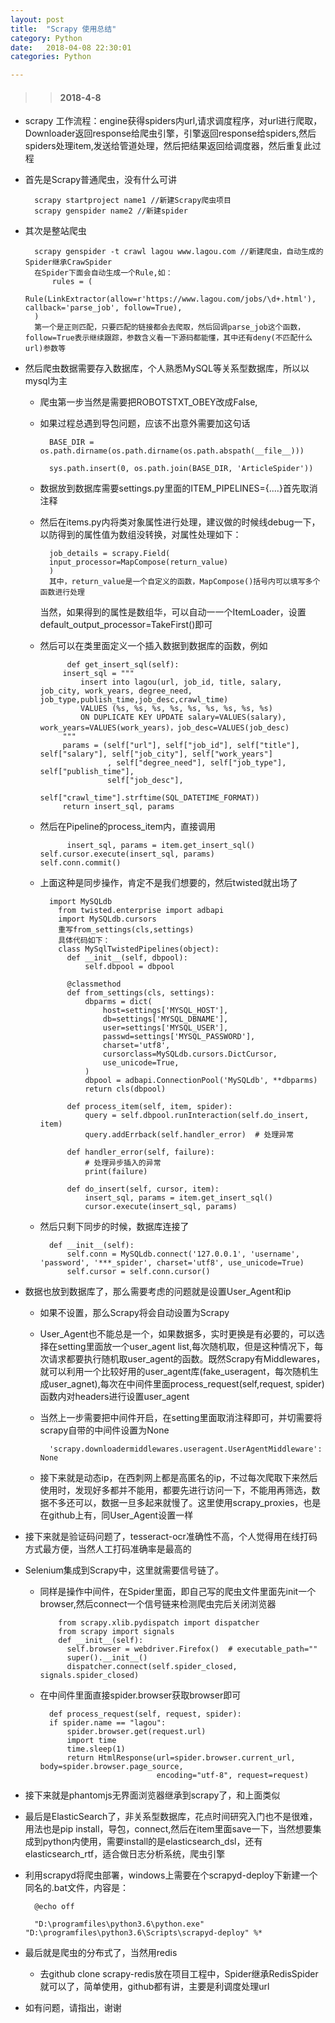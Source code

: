 ```yaml
---
layout: post
title:  "Scrapy 使用总结"
category: Python
date:   2018-04-08 22:30:01
categories: Python

---
```

>> #### 2018-4-8

* scrapy 工作流程：engine获得spiders内url,请求调度程序，对url进行爬取，Downloader返回response给爬虫引擎，引擎返回response给spiders,然后spiders处理item,发送给管道处理，然后把结果返回给调度器，然后重复此过程
* 首先是Scrapy普通爬虫，没有什么可讲

	    scrapy startproject name1 //新建Scrapy爬虫项目
	    scrapy genspider name2 //新建spider
    

* 其次是整站爬虫
    
    
	    scrapy genspider -t crawl lagou www.lagou.com //新建爬虫，自动生成的Spider继承CrawSpider
	    在Spider下面会自动生成一个Rule,如：
	        rules = (
	        Rule(LinkExtractor(allow=r'https://www.lagou.com/jobs/\d+.html'), callback='parse_job', follow=True),
	    )
	    第一个是正则匹配，只要匹配的链接都会去爬取，然后回调parse_job这个函数，follow=True表示继续跟踪，参数含义看一下源码都能懂，其中还有deny(不匹配什么url)参数等
* 然后爬虫数据需要存入数据库，个人熟悉MySQL等关系型数据库，所以以mysql为主
    * 爬虫第一步当然是需要把ROBOTSTXT_OBEY改成False,
    * 如果过程总遇到导包问题，应该不出意外需要加这句话
    
            BASE_DIR = os.path.dirname(os.path.dirname(os.path.abspath(__file__)))

          	sys.path.insert(0, os.path.join(BASE_DIR, 'ArticleSpider'))
    * 数据放到数据库需要settings.py里面的ITEM_PIPELINES={....}首先取消注释
    * 然后在items.py内将类对象属性进行处理，建议做的时候线debug一下，以防得到的属性值为数组没转换，对属性处理如下：
    
            job_details = scrapy.Field(
            input_processor=MapCompose(return_value)
            ) 
            其中，return_value是一个自定义的函数，MapCompose()括号内可以填写多个函数进行处理
        当然，如果得到的属性是数组华，可以自动一一个ItemLoader，设置default_output_processor=TakeFirst()即可
     * 然后可以在类里面定义一个插入数据到数据库的函数，例如
     
	             def get_insert_sql(self):
	            insert_sql = """
	                insert into lagou(url, job_id, title, salary, job_city, work_years, degree_need, job_type,publish_time,job_desc,crawl_time)
	                VALUES (%s, %s, %s, %s, %s, %s, %s, %s, %s)
	                ON DUPLICATE KEY UPDATE salary=VALUES(salary), work_years=VALUES(work_years)，job_desc=VALUES(job_desc)
	            """
	            params = (self["url"], self["job_id"], self["title"], self["salary"], self["job_city"], self["work_years"]
	                      , self["degree_need"], self["job_type"], self["publish_time"], 
	                      self["job_desc"],
	                      self["crawl_time"].strftime(SQL_DATETIME_FORMAT))
	            return insert_sql, params
            
    * 然后在Pipeline的process_item内，直接调用
    
                insert_sql, params = item.get_insert_sql()
          self.cursor.execute(insert_sql, params)
          self.conn.commit()
          
    * 上面这种是同步操作，肯定不是我们想要的，然后twisted就出场了
    
         	import MySQLdb
	          from twisted.enterprise import adbapi
	          import MySQLdb.cursors
	          重写from_settings(cls,settings)
	          具体代码如下：
	          class MySqlTwistedPipelines(object):
	            def __init__(self, dbpool):
	                self.dbpool = dbpool
        
	            @classmethod
	            def from_settings(cls, settings):
	                dbparms = dict(
	                    host=settings['MYSQL_HOST'],
	                    db=settings['MYSQL_DBNAME'],
	                    user=settings['MYSQL_USER'],
	                    passwd=settings['MYSQL_PASSWORD'],
	                    charset='utf8',
	                    cursorclass=MySQLdb.cursors.DictCursor,
	                    use_unicode=True,
	                )
	                dbpool = adbapi.ConnectionPool('MySQLdb', **dbparms)
	                return cls(dbpool)
	        
	            def process_item(self, item, spider):
	                query = self.dbpool.runInteraction(self.do_insert, item)
	                query.addErrback(self.handler_error)  # 处理异常
	        
	            def handler_error(self, failure):
	                # 处理异步插入的异常
	                print(failure)
	        
	            def do_insert(self, cursor, item):
	                insert_sql, params = item.get_insert_sql()
	                cursor.execute(insert_sql, params)
    * 然后只剩下同步的时候，数据库连接了
        
           	def __init__(self):
            	self.conn = MySQLdb.connect('127.0.0.1', 'username', 'password', '***_spider', charset='utf8', use_unicode=True)
            	self.cursor = self.conn.cursor()
            
* 数据也放到数据库了，那么需要考虑的问题就是设置User_Agent和ip
    * 如果不设置，那么Scrapy将会自动设置为Scrapy
    * User_Agent也不能总是一个，如果数据多，实时更换是有必要的，可以选择在setting里面放一个user_agent list,每次随机取，但是这种情况下，每次请求都要执行随机取user_agent的函数。既然Scrapy有Middlewares，就可以利用一个比较好用的user_agent库(fake_useragent，每次随机生成user_agnet),每次在中间件里面process_request(self,request, spider)函数内对headers进行设置user_agent

    * 当然上一步需要把中间件开启，在setting里面取消注释即可，并切需要将scrapy自带的中间件设置为None

            'scrapy.downloadermiddlewares.useragent.UserAgentMiddleware': None
        
    * 接下来就是动态ip，在西刺网上都是高匿名的ip，不过每次爬取下来然后使用时，发现好多都并不能用，都要先进行访问一下，不能用再筛选，数据不多还可以，数据一旦多起来就慢了。这里使用scrapy_proxies，也是在github上有，同User_Agent设置一样
    
* 接下来就是验证码问题了，tesseract-ocr准确性不高，个人觉得用在线打码方式最方便，当然人工打码准确率是最高的
* Selenium集成到Scrapy中，这里就需要信号链了。
    * 同样是操作中间件，在Spider里面，即自己写的爬虫文件里面先init一个browser,然后connect一个信号链来检测爬虫完后关闭浏览器
    
              from scrapy.xlib.pydispatch import dispatcher
	          from scrapy import signals
	          def __init__(self):
	            self.browser = webdriver.Firefox()  # executable_path=""
	            super().__init__()
	            dispatcher.connect(self.spider_closed, signals.spider_closed)
    * 在中间件里面直接spider.browser获取browser即可
    
            def process_request(self, request, spider):
            if spider.name == "lagou":
                spider.browser.get(request.url)
                import time
                time.sleep(1)
                return HtmlResponse(url=spider.browser.current_url, body=spider.browser.page_source,
                                    encoding="utf-8", request=request)
* 接下来就是phantomjs无界面浏览器继承到scrapy了，和上面类似
* 最后是ElasticSearch了，非关系型数据库，花点时间研究入门也不是很难，用法也是pip install，导包，connect,然后在item里面save一下，当然想要集成到python内使用，需要install的是elasticsearch_dsl，还有elasticsearch_rtf，适合做日志分析系统，爬虫引擎
* 利用scrapyd将爬虫部署，windows上需要在个scrapyd-deploy下新建一个同名的.bat文件，内容是：
    
        @echo off
        
     	"D:\programfiles\python3.6\python.exe" "D:\programfiles\python3.6\Scripts\scrapyd-deploy" %*
    
* 最后就是爬虫的分布式了，当然用redis
    * 去github clone scrapy-redis放在项目工程中，Spider继承RedisSpider就可以了，简单使用，github都有讲，主要是利调度处理url
* 如有问题，请指出，谢谢